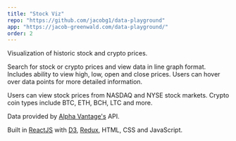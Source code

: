 ```yaml
---
title: "Stock Viz"
repo: "https://github.com/jacobg1/data-playground"
app: "https://jacob-greenwald.com/data-playground/"
order: 2
---
```


Visualization of historic stock and crypto prices.

Search for stock or crypto prices and view data in line graph format. Includes ability to view high, low, open and close prices. Users can hover over data points for more detailed information.

Users can view stock prices from NASDAQ and NYSE stock markets. Crypto coin types include BTC, ETH, BCH, LTC and more.

Data provided by [Alpha Vantage's](https://www.alphavantage.co/) API.

Built in [ReactJS](https://reactjs.org/) with [D3](https://d3js.org/), [Redux](https://redux.js.org/), HTML, CSS and JavaScript.
